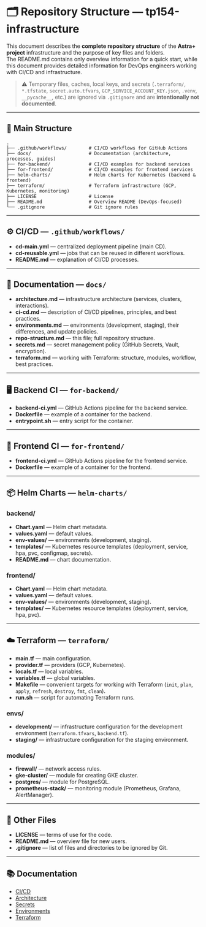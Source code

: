 # 🗂️ Repository Structure — tp154-infrastructure

This document describes the **complete repository structure** of the **Astra+ project** infrastructure and the purpose of key files and folders.  
The README.md contains only overview information for a quick start, while this document provides detailed information for DevOps engineers working with CI/CD and infrastructure.

> ⚠️ Temporary files, caches, local keys, and secrets (`.terraform/`, `*.tfstate`, `secret.auto.tfvars`, `GCP_SERVICE_ACCOUNT_KEY.json`, `.venv`, `__pycache__`, etc.) are ignored via `.gitignore` and are **intentionally not documented**.

---

## 📂 Main Structure

```
.
├── .github/workflows/        # CI/CD workflows for GitHub Actions
├── docs/                     # Documentation (architecture, processes, guides)
├── for-backend/              # CI/CD examples for backend services
├── for-frontend/             # CI/CD examples for frontend services
├── helm-charts/              # Helm charts for Kubernetes (backend & frontend)
├── terraform/                # Terraform infrastructure (GCP, Kubernetes, monitoring)
├── LICENSE                   # License
├── README.md                 # Overview README (DevOps-focused)
└── .gitignore                # Git ignore rules
```

---

## ⚙️ CI/CD — `.github/workflows/`

- **cd-main.yml** — centralized deployment pipeline (main CD).  
- **cd-reusable.yml** — jobs that can be reused in different workflows.  
- **README.md** — explanation of CI/CD processes.  

---

## 📖 Documentation — `docs/`

- **architecture.md** — infrastructure architecture (services, clusters, interactions).  
- **ci-cd.md** — description of CI/CD pipelines, principles, and best practices.  
- **environments.md** — environments (development, staging), their differences, and update policies.  
- **repo-structure.md** — this file; full repository structure.  
- **secrets.md** — secret management policy (GitHub Secrets, Vault, encryption).  
- **terraform.md** — working with Terraform: structure, modules, workflow, best practices.  

---

## 🖥 Backend CI — `for-backend/`

- **backend-ci.yml** — GitHub Actions pipeline for the backend service.  
- **Dockerfile** — example of a container for the backend.  
- **entrypoint.sh** — entry script for the container.  

---

## 🎨 Frontend CI — `for-frontend/`

- **frontend-ci.yml** — GitHub Actions pipeline for the frontend service.  
- **Dockerfile** — example of a container for the frontend.  

---

## 📦 Helm Charts — `helm-charts/`

### backend/
- **Chart.yaml** — Helm chart metadata.  
- **values.yaml** — default values.  
- **env-values/** — environments (development, staging).  
- **templates/** — Kubernetes resource templates (deployment, service, hpa, pvc, configmap, secrets).  
- **README.md** — chart documentation.  

### frontend/
- **Chart.yaml** — Helm chart metadata.  
- **values.yaml** — default values.  
- **env-values/** — environments (development, staging).  
- **templates/** — Kubernetes resource templates (deployment, service, hpa, pvc).  

---

## ☁️ Terraform — `terraform/`

- **main.tf** — main configuration.  
- **provider.tf** — providers (GCP, Kubernetes).  
- **locals.tf** — local variables.  
- **variables.tf** — global variables.  
- **Makefile** — convenient targets for working with Terraform (`init`, `plan`, `apply`, `refresh`, `destroy`, `fmt`, `clean`).  
- **run.sh** — script for automating Terraform runs.  

### envs/
- **development/** — infrastructure configuration for the development environment (`terraform.tfvars`, `backend.tf`).  
- **staging/** — infrastructure configuration for the staging environment.  

### modules/
- **firewall/** — network access rules.  
- **gke-cluster/** — module for creating GKE cluster.  
- **postgres/** — module for PostgreSQL.  
- **prometheus-stack/** — monitoring module (Prometheus, Grafana, AlertManager).  

---

## 📑 Other Files

- **LICENSE** — terms of use for the code.  
- **README.md** — overview file for new users.  
- **.gitignore** — list of files and directories to be ignored by Git.  

---

## 📚 Documentation
- [CI/CD](./ci-cd.md)  
- [Architecture](./architecture.md)  
- [Secrets](./secrets.md)  
- [Environments](./environments.md)  
- [Terraform](./terraform.md)  
